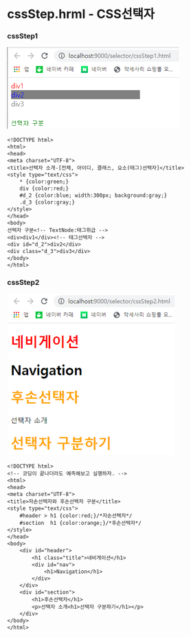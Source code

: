 # cssStep.hrml - CSS선택자

### cssStep1

![](../../.gitbook/assets/css1.png)

```markup
<!DOCTYPE html>
<html>
<head>
<meta charset="UTF-8">
<title>선택자 소개-[전체, 아이디, 클래스, 요소(태그)선택자]</title>
<style type="text/css">
	* {color:green;}
	div {color:red;}
	#d_2 {color:blue; width:300px; background:gray;}
	.d_3 {color:gray;}
</style>
</head>
<body>
선택자 구분<!-- TextNode:태그취급 -->
<div>div1</div><!-- 태그선택자 -->
<div id="d_2">div2</div>
<div class="d_3">div3</div>
</body>
</html>
```

### cssStep2

![](../../.gitbook/assets/css2.png)

```markup
<!DOCTYPE html>
<!-- 코딩이 끝나더라도 예측해보고 실행하자. -->
<html>
<head>
<meta charset="UTF-8">
<title>자손선택자와 후손선택자 구분</title>
<style type="text/css">
	#header > h1 {color:red;}/*자손선택자*/
	#section  h1 {color:orange;}/*후손선택자*/
</style>
</head>
<body>
	<div id="header">
		<h1 class="title">네비게이션</h1>
		<div id="nav">
			<h1>Navigation</h1>
		</div>
	</div>
	<div id="section">
		<h1>후손선택자</h1>
		<p>선택자 소개<h1>선택자 구분하기</h1></p>
	</div>
</body>
</html>
```

